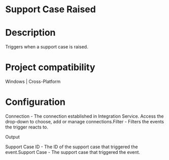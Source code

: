 ﻿# Support Case Raised

# Description

Triggers when a support case is raised.

# Project compatibility

Windows | Cross-Platform

# Configuration

Connection - The
                        connection established in Integration Service. Access the drop-down to
                        choose, add or manage connections.Filter - Filters the
                        events the trigger reacts to.

Output

Support Case ID - The ID of the support case that triggered the
                        event.Support Case - The support case that triggered the event.
